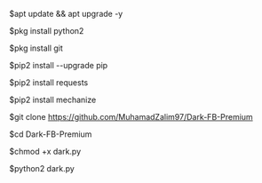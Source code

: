 $apt update && apt upgrade -y

$pkg install python2

$pkg install git

$pip2 install --upgrade pip

$pip2 install requests

$pip2 install mechanize

$git clone https://github.com/MuhamadZalim97/Dark-FB-Premium

$cd Dark-FB-Premium

$chmod +x dark.py

$python2 dark.py
